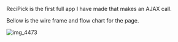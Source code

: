 ReciPick is the first full app I have made that makes an AJAX call.

Bellow is the wire frame and flow chart for the page.

![img_4473](https://cloud.githubusercontent.com/assets/20428867/19215235/6c81e37a-8d66-11e6-8b16-775400199783.JPG)
